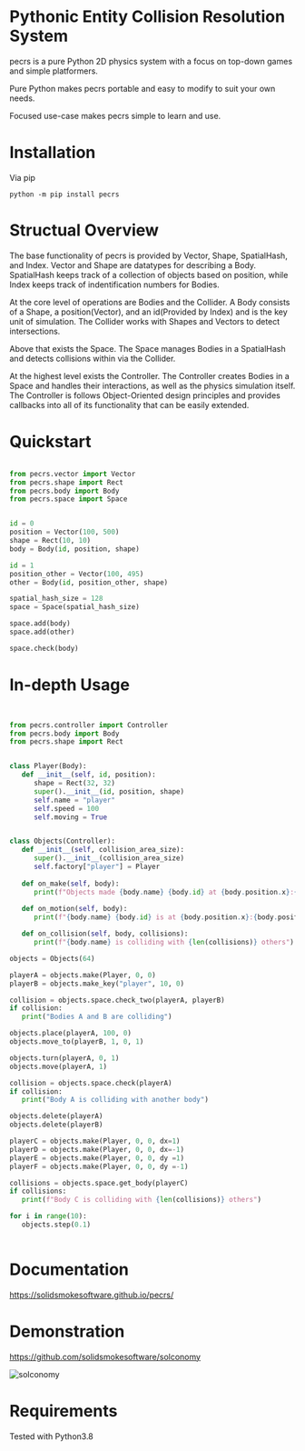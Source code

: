 # Pythonic Entity Collision Resolution System

pecrs is a pure Python 2D physics system with a focus on top-down games and simple platformers. 

Pure Python makes pecrs portable and easy to modify to suit your own needs.

Focused use-case makes pecrs simple to learn and use.

# Installation

Via pip

`python -m pip install pecrs`

# Structual Overview

The base functionality of pecrs is provided by Vector, Shape, SpatialHash, and Index. Vector and Shape are datatypes for describing a Body. SpatialHash keeps track of a collection of objects based on position, while Index keeps track of indentification numbers for Bodies.

At the core level of operations are Bodies and the Collider. A Body consists of a Shape, a position(Vector), and an id(Provided by Index) and is the key unit of simulation. The Collider works with Shapes and Vectors to detect intersections.

Above that exists the Space. The Space manages Bodies in a SpatialHash and detects collisions within via the Collider.

At the highest level exists the Controller. The Controller creates Bodies in a Space and handles their interactions, as well as the physics simulation itself. The Controller is follows Object-Oriented design principles and provides callbacks into all of its functionality that can be easily extended. 


# Quickstart
```python

from pecrs.vector import Vector
from pecrs.shape import Rect
from pecrs.body import Body
from pecrs.space import Space


id = 0
position = Vector(100, 500)
shape = Rect(10, 10)
body = Body(id, position, shape)

id = 1
position_other = Vector(100, 495)
other = Body(id, position_other, shape)

spatial_hash_size = 128
space = Space(spatial_hash_size)

space.add(body)
space.add(other)

space.check(body)
```



# In-depth Usage
```python


from pecrs.controller import Controller
from pecrs.body import Body
from pecrs.shape import Rect


class Player(Body):
   def __init__(self, id, position):
      shape = Rect(32, 32)
      super().__init__(id, position, shape)
      self.name = "player"
      self.speed = 100
      self.moving = True


class Objects(Controller):
   def __init__(self, collision_area_size):
      super().__init__(collision_area_size)
      self.factory["player"] = Player
      
   def on_make(self, body):
      print(f"Objects made {body.name} {body.id} at {body.position.x}:{body.position.y}")
      
   def on_motion(self, body):
      print(f"{body.name} {body.id} is at {body.position.x}:{body.position.y}")

   def on_collision(self, body, collisions):
      print(f"{body.name} is colliding with {len(collisions)} others")

objects = Objects(64)

playerA = objects.make(Player, 0, 0)
playerB = objects.make_key("player", 10, 0)

collision = objects.space.check_two(playerA, playerB)
if collision:
   print("Bodies A and B are colliding")

objects.place(playerA, 100, 0)
objects.move_to(playerB, 1, 0, 1)

objects.turn(playerA, 0, 1)
objects.move(playerA, 1)

collision = objects.space.check(playerA)
if collision:
   print("Body A is colliding with another body")

objects.delete(playerA)
objects.delete(playerB)

playerC = objects.make(Player, 0, 0, dx=1)
playerD = objects.make(Player, 0, 0, dx=-1)
playerE = objects.make(Player, 0, 0, dy =1)
playerF = objects.make(Player, 0, 0, dy =-1)

collisions = objects.space.get_body(playerC)
if collisions:
   print(f"Body C is colliding with {len(collisions)} others")

for i in range(10):
   objects.step(0.1)
   
```

# Documentation

https://solidsmokesoftware.github.io/pecrs/

# Demonstration

https://github.com/solidsmokesoftware/solconomy

![solconomy](https://camo.githubusercontent.com/de20b3b2014d20a8746f7346e777e323586d5a35/68747470733a2f2f692e696d6775722e636f6d2f566277677664372e706e67)

# Requirements

Tested with Python3.8
